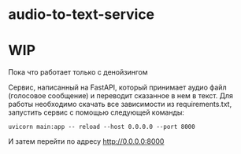 # audio-to-text-service
# WIP
Пока что работает только с денойзингом

Сервис, написанный на FastAPI, который принимает аудио файл (голосовое сообщение) и переводит сказанное в нем в текст.
Для работы необходимо скачать все зависимости из requirements.txt, запустить сервис с помощью следующей команды: 

```uvicorn main:app -- reload --host 0.0.0.0 --port 8000```

И затем перейти по адресу http://0.0.0.0:8000